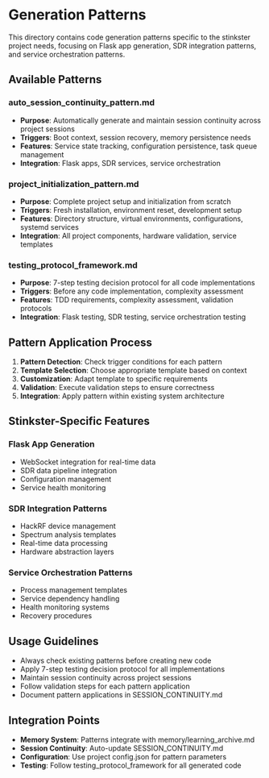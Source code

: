 # Generation Patterns

This directory contains code generation patterns specific to the stinkster project needs, focusing on Flask app generation, SDR integration patterns, and service orchestration patterns.

## Available Patterns

### auto_session_continuity_pattern.md
- **Purpose**: Automatically generate and maintain session continuity across project sessions
- **Triggers**: Boot context, session recovery, memory persistence needs
- **Features**: Service state tracking, configuration persistence, task queue management
- **Integration**: Flask apps, SDR services, service orchestration

### project_initialization_pattern.md
- **Purpose**: Complete project setup and initialization from scratch
- **Triggers**: Fresh installation, environment reset, development setup
- **Features**: Directory structure, virtual environments, configurations, systemd services
- **Integration**: All project components, hardware validation, service templates

### testing_protocol_framework.md
- **Purpose**: 7-step testing decision protocol for all code implementations
- **Triggers**: Before any code implementation, complexity assessment
- **Features**: TDD requirements, complexity assessment, validation protocols
- **Integration**: Flask testing, SDR testing, service orchestration testing

## Pattern Application Process

1. **Pattern Detection**: Check trigger conditions for each pattern
2. **Template Selection**: Choose appropriate template based on context
3. **Customization**: Adapt template to specific requirements
4. **Validation**: Execute validation steps to ensure correctness
5. **Integration**: Apply pattern within existing system architecture

## Stinkster-Specific Features

### Flask App Generation
- WebSocket integration for real-time data
- SDR data pipeline integration
- Configuration management
- Service health monitoring

### SDR Integration Patterns
- HackRF device management
- Spectrum analysis templates
- Real-time data processing
- Hardware abstraction layers

### Service Orchestration Patterns
- Process management templates
- Service dependency handling
- Health monitoring systems
- Recovery procedures

## Usage Guidelines

- Always check existing patterns before creating new code
- Apply 7-step testing decision protocol for all implementations
- Maintain session continuity across project sessions
- Follow validation steps for each pattern application
- Document pattern applications in SESSION_CONTINUITY.md

## Integration Points

- **Memory System**: Patterns integrate with memory/learning_archive.md
- **Session Continuity**: Auto-update SESSION_CONTINUITY.md
- **Configuration**: Use project config.json for pattern parameters
- **Testing**: Follow testing_protocol_framework for all generated code